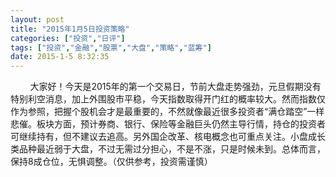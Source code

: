 ```yaml
---
layout: post
title: "2015年1月5日投资策略"
categories: ["投资","日评"]
tags: ["投资","金融","股票","大盘","策略","蓝筹"]
date: 2015-1-5 8:32:35
---
```

&nbsp;&nbsp;&nbsp;&nbsp;&nbsp;&nbsp;&nbsp;&nbsp;大家好！今天是2015年的第一个交易日，节前大盘走势强劲，元旦假期没有特别利空消息，加上外围股市平稳，今天指数取得开门红的概率较大。然而指数仅作为参照，把握个股机会才是最重要的，不然就像最近很多投资者“满仓踏空”一样悲催。板块方面，预计券商、银行、保险等金融巨头仍然主导行情，持仓的投资者可继续持有，但不建议去追高。另外国企改革、核电概念也可重点关注。小盘成长类品种最近弱于大盘，不过无需过分担心，不是不涨，只是时候未到。总体而言，保持8成仓位，无惧调整。（仅供参考，投资需谨慎）